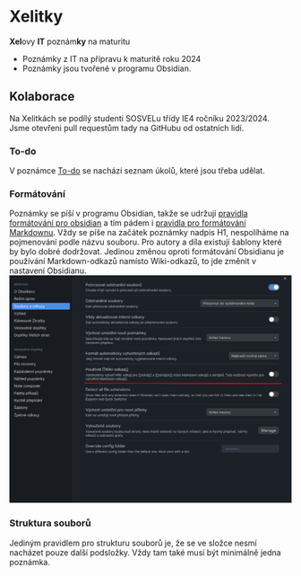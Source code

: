 # Xelitky

**Xel**ovy  **IT** poznám**ky** na maturitu

- Poznámky z IT na přípravu k maturitě roku 2024
- Poznámky jsou tvořené v programu Obsidian.

## Kolaborace

Na Xelitkách se podílý studenti SOSVELu třídy IE4 ročníku 2023/2024. Jsme otevřeni pull requestům tady na GitHubu od ostatních lidí.

### To-do

V poznámce [To-do](To-do.md) se nachází seznam úkolů, které jsou třeba udělat.

### Formátování

Poznámky se píší v programu Obsidian, takže se udržují [pravidla formátování pro obsidian](https://help.obsidian.md/Editing+and+formatting/Basic+formatting+syntax) a tím pádem i [pravidla pro formátování Markdownu](https://www.markdownguide.org/basic-syntax/). Vždy se píše na začátek poznámky nadpis H1, nespolíháme na pojmenování podle názvu souboru. Pro autory a díla existují šablony které by bylo dobré dodržovat. Jedinou změnou oproti formátování Obsidianu je používání Markdown-odkazů namísto Wiki-odkazů, to jde změnit v nastavení Obsidianu. ![](Nastavení%20formátování%20odkazů.png)

### Struktura souborů

Jediným pravidlem pro strukturu souborů je, že se ve složce nesmí nacházet pouze další podsložky. Vždy tam také musí být minimálně jedna poznámka.
